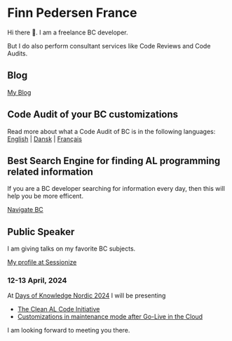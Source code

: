 # Finn Pedersen France

Hi there 👋. I am a freelance BC developer. 

But I do also perform consultant services like Code Reviews and Code Audits. 


## Blog
[My Blog](https://www.finnpedersenfrance.com/)

## Code Audit of your BC customizations

Read more about what a Code Audit of BC is in the following languages: [English](https://www.audit-bc.com/) | [Dansk](https://www.audit-bc.com/da) | [Français](https://www.audit-bc.com/fr)

## Best Search Engine for finding AL programming related information

If you are a BC developer searching for information every day, then this will help you be more efficent. 

[Navigate BC](https://www.navigate-bc.com/)

## Public Speaker

I am giving talks on my favorite BC subjects. 

[My profile at Sessionize](https://sessionize.com/finn-pedersen/)

### 12-13 April, 2024
At [Days of Knowledge Nordic 2024](https://www.directionsforpartners.com/conferences-and-events/days-of-knowledge/nordic-2024)
I will be presenting
- [The Clean AL Code Initiative](https://www.directionsforpartners.com/conferences-and-events/days-of-knowledge/nordic-2024/schedule?session=613714)
- [Customizations in maintenance mode after Go-Live in the Cloud](https://www.directionsforpartners.com/conferences-and-events/days-of-knowledge/nordic-2024/schedule?day=13-04-2024&session=634199)

I am looking forward to meeting you there.

<!--
**finnpedersenkazes/finnpedersenkazes** is a ✨ _special_ ✨ repository because its `README.md` (this file) appears on your GitHub profile.

Here are some ideas to get you started:

- 🔭 I’m currently working on ...
- 🌱 I’m currently learning ...
- 👯 I’m looking to collaborate on ...
- 🤔 I’m looking for help with ...
- 💬 Ask me about ...
- 📫 How to reach me: ...
- 😄 Pronouns: ...
- ⚡ Fun fact: ...
-->



